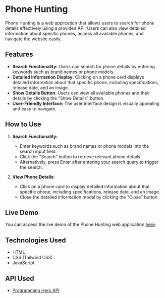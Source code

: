 # Phone Hunting

Phone Hunting is a web application that allows users to search for phone details effectively using a provided API. Users can also view detailed information about specific phones, access all available phones, and navigate the website easily.

## Features

- **Search Functionality:** Users can search for phone details by entering keywords such as brand names or phone models.
- **Detailed Information Display:** Clicking on a phone card displays detailed information about that specific phone, including specifications, release date, and an image.
- **Show Details Button:** Users can view all available phones and their details by clicking the "Show Details" button.
- **User-Friendly Interface:** The user interface design is visually appealing and easy to navigate.

## How to Use

1. **Search Functionality:**
   - Enter keywords such as brand names or phone models into the search input field.
   - Click the "Search" button to retrieve relevant phone details.
   - Alternatively, press Enter after entering your search query to trigger the search.

2. **View Phone Details:**
   - Click on a phone card to display detailed information about that specific phone, including specifications, release date, and an image.
   - Close the detailed information modal by clicking the "Close" button.

## Live Demo

You can access the live demo of the Phone Hunting web application [here](https://rishavy.github.io/JavaScript-Projects/Weekly%20Test%20-%204/index.html).


## Technologies Used

- HTML
- CSS (Tailwind CSS)
- JavaScript

## API Used

- [Programming Hero API](https://openapi.programming-hero.com/api/phones)
